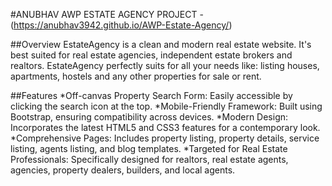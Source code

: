 


#ANUBHAV AWP ESTATE AGENCY PROJECT - (https://anubhav3942.github.io/AWP-Estate-Agency/)


##Overview
EstateAgency is a clean and modern real estate website. It's best suited for real estate agencies, independent estate brokers and realtors. EstateAgency perfectly suits for all your needs like: listing houses, apartments, hostels and any other properties for sale or rent.

##Features
*Off-canvas Property Search Form: Easily accessible by clicking the search icon at the top.
*Mobile-Friendly Framework: Built using Bootstrap, ensuring compatibility across devices.
*Modern Design: Incorporates the latest HTML5 and CSS3 features for a contemporary look.
*Comprehensive Pages: Includes property listing, property details, service listing, agents listing, and blog templates.
*Targeted for Real Estate Professionals: Specifically designed for realtors, real estate agents, agencies, property dealers, builders, and local agents.
